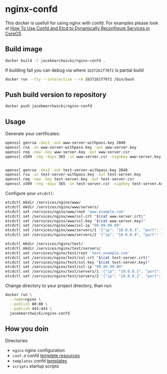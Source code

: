 # nginx-confd

This docker is usefull for using nginx with confd.
For examples please look at [How To Use Confd and Etcd to Dynamically Reconfigure Services in CoreOS](https://www.digitalocean.com/community/tutorials/how-to-use-confd-and-etcd-to-dynamically-reconfigure-services-in-coreos)

## Build image

```bash
docker build -t jacekmarchwicki/nginx-confd .
```

If building fail you can debug via where `1b372b1f76f2` is partial build

```bash
docker run --tty --interactive --rm 1b372b1f76f2 /bin/bash
```

## Push build version to repository

```bash
docker push jacekmarchwicki/nginx-confd
```

## Usage
Generate your certificates:

```bash
openssl genrsa -des3 -out www-server-withpass.key 2048 
openssl rsa -in www-server-withpass.key -out www-server.key
openssl req -new -key www-server.key -out www-server.csr
openssl x509 -req -days 365 -in www-server.csr -signkey www-server.key -out www-server.crt


openssl genrsa -des3 -out test-server-withpass.key 2048 
openssl rsa -in test-server-withpass.key -out test-server.key
openssl req -new -key test-server.key -out test-server.csr
openssl x509 -req -days 365 -in test-server.csr -signkey test-server.key -out test-server.crt
```

Configure your `etcdctl`:

```bash
etcdctl mkdir /services/nginx/www/
etcdctl mkdir /services/nginx/www/servers/
etcdctl set /services/nginx/www/root 'www.example.com'
etcdctl set /services/nginx/www/ssl-crt "$(cat www-server.crt)"
etcdctl set /services/nginx/www/ssl-key "$(cat www-server.key)"
etcdctl set /services/nginx/www/ssl-ip "99.99.99.99"
etcdctl set /services/nginx/www/servers/1 '{"ip": "10.0.0.3", "port": "80"}'
etcdctl set /services/nginx/www/servers/2 '{"ip": "10.0.0.4", "port": "80"}'

etcdctl mkdir /services/nginx/test/
etcdctl mkdir /services/nginx/test/servers/
etcdctl set /services/nginx/test/root 'test.example.com'
etcdctl set /services/nginx/test/ssl-crt "$(cat test-server.crt)"
etcdctl set /services/nginx/test/ssl-key "$(cat test-server.key)"
etcdctl set /services/nginx/test/ssl-ip "99.99.99.99"
etcdctl set /services/nginx/test/servers/1 '{"ip": "10.0.0.1", "port": "80"}'
etcdctl set /services/nginx/test/servers/2 '{"ip": "10.0.0.2", "port": "80"}'
```

Change directory to your project directory, than run:

```bash
docker run \
  --name=nginx \
  --publish 80:80 \
  --publish 443:443 \
  jacekmarchwicki/nginx-confd
```

## How you doin

Directories
* `nginx` nginx configuration 
* `conf.d` confd [templete resources](https://github.com/kelseyhightower/confd/blob/master/docs/template-resources.md)
* `templates` confd [templates](https://github.com/kelseyhightower/confd/blob/master/docs/templates.md)
* `scripts` startup scripts


